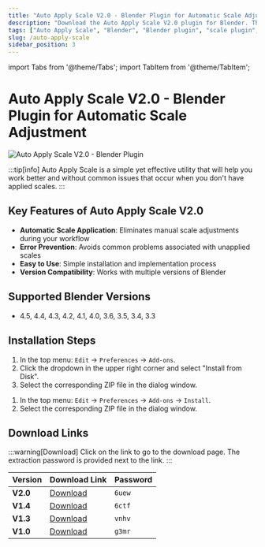 ```yaml
---
title: "Auto Apply Scale V2.0 - Blender Plugin for Automatic Scale Adjustment"
description: "Download the Auto Apply Scale V2.0 plugin for Blender. This utility helps you work better and avoid common issues that occur when you don't have applied scales."
tags: ["Auto Apply Scale", "Blender", "Blender plugin", "scale plugin", "3D modeling", "3D animation"]
slug: /auto-apply-scale
sidebar_position: 3
---
```


import Tabs from '@theme/Tabs';
import TabItem from '@theme/TabItem';

# Auto Apply Scale V2.0 - Blender Plugin for Automatic Scale Adjustment

![Auto Apply Scale V2.0 - Blender Plugin](/img/Auto-Apply-Scale.jpg)

:::tip[info]
Auto Apply Scale is a simple yet effective utility that will help you work better and without common issues that occur when you don't have applied scales.
:::

## Key Features of Auto Apply Scale V2.0

- **Automatic Scale Application**: Eliminates manual scale adjustments during your workflow
- **Error Prevention**: Avoids common problems associated with unapplied scales
- **Easy to Use**: Simple installation and implementation process
- **Version Compatibility**: Works with multiple versions of Blender

## Supported Blender Versions

- 4.5, 4.4, 4.3, 4.2, 4.1, 4.0, 3.6, 3.5, 3.4, 3.3

## Installation Steps

<Tabs>
  <TabItem value="blender-4.1+" label="Blender 4.1 and Later">
    <ol>
      <li>In the top menu: <code>Edit</code> → <code>Preferences</code> → <code>Add-ons</code>.</li>
      <li>Click the dropdown in the upper right corner and select "Install from Disk".</li>
      <li>Select the corresponding ZIP file in the dialog window.</li>
    </ol>
  </TabItem>
  <TabItem value="blender-4.0-" label="Blender 4.0 and Earlier" default>
    <ol>
      <li>In the top menu: <code>Edit</code> → <code>Preferences</code> → <code>Add-ons</code> → <code>Install</code>.</li>
      <li>Select the corresponding ZIP file in the dialog window.</li>
    </ol>
  </TabItem>
</Tabs>

## Download Links

:::warning[Download]
Click on the link to go to the download page. The extraction password is provided next to the link.
:::

| Version | Download Link | Password |
|---|---|---|
| **V2.0** | [Download](https://pan.baidu.com/s/1hbnEEtdPYwBH-hMW6h1NUA?pwd=6uew) | `6uew` |
| **V1.4** | [Download](https://pan.baidu.com/s/1cJIZOYZT4GDr8Yo6aI_-PQ?pwd=6ctf) | `6ctf` |
| **V1.3** | [Download](https://pan.baidu.com/s/1URVuHhQK--tlocNrZpKYbg?pwd=vnhv) | `vnhv` |
| **V1.0** | [Download](https://pan.baidu.com/s/18bU6CmeRrjR1tRrpvs7Nfg?pwd=g3mr) | `g3mr` |

